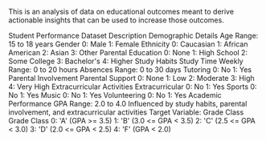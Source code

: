 This is an analysis of data on educational outcomes meant to derive actionable insights that can be used to increase those outcomes.

Student Performance Dataset Description
Demographic Details
Age
Range: 15 to 18 years
Gender
0: Male
1: Female
Ethnicity
0: Caucasian
1: African American
2: Asian
3: Other
Parental Education
0: None
1: High School
2: Some College
3: Bachelor's
4: Higher
Study Habits
Study Time Weekly
Range: 0 to 20 hours
Absences
Range: 0 to 30 days
Tutoring
0: No
1: Yes
Parental Involvement
Parental Support
0: None
1: Low
2: Moderate
3: High
4: Very High
Extracurricular Activities
Extracurricular
0: No
1: Yes
Sports
0: No
1: Yes
Music
0: No
1: Yes
Volunteering
0: No
1: Yes
Academic Performance
GPA
Range: 2.0 to 4.0
Influenced by study habits, parental involvement, and extracurricular activities
Target Variable: Grade Class
Grade Class
0: 'A' (GPA >= 3.5)
1: 'B' (3.0 <= GPA < 3.5)
2: 'C' (2.5 <= GPA < 3.0)
3: 'D' (2.0 <= GPA < 2.5)
4: 'F' (GPA < 2.0)
